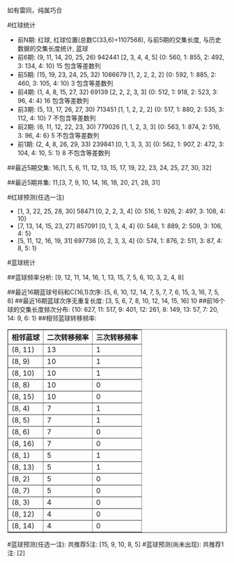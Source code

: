 <!-- 
.. title: 双色球2017006期(2017-01-12)数据分析报告
.. slug: slott-2017006-2017-01-12-report
.. date: 2017-01-13 08:00:00 UTC+08:00
.. tags: Lottery
.. link: 
.. description: 
.. type: text
-->

如有雷同，纯属巧合

<!-- TEASER_END-->

#红球统计

- 前N期: 红球, 红球位置(总数C(33,6)=1107568), 与前5期的交集长度, 与历史数据的交集长度统计, 蓝球
- 前6期: (9, 11, 14, 20, 25, 26) 942441 [2, 3, 4, 4, 5] {0: 560, 1: 855, 2: 492, 3: 134, 4: 10} 15 包含等差数列
- 前5期: (15, 19, 23, 24, 25, 32) 1086679 [1, 2, 2, 2, 2] {0: 592, 1: 885, 2: 460, 3: 105, 4: 10} 3 包含等差数列
- 前4期: (1, 4, 8, 15, 27, 32) 69139 [2, 2, 2, 3, 3] {0: 512, 1: 918, 2: 523, 3: 96, 4: 4} 16 包含等差数列
- 前3期: (5, 13, 17, 26, 27, 30) 713451 [1, 1, 2, 2, 2] {0: 517, 1: 880, 2: 535, 3: 112, 4: 10} 7 不包含等差数列
- 前2期: (6, 11, 12, 22, 23, 30) 779026 [1, 1, 2, 3, 3] {0: 563, 1: 874, 2: 516, 3: 96, 4: 6} 5 不包含等差数列
- 前1期: (2, 4, 8, 26, 29, 33) 239841 [0, 1, 3, 3, 3] {0: 562, 1: 907, 2: 472, 3: 104, 4: 10, 5: 1} 8 不包含等差数列

##最近5期交集:
16,[1, 5, 6, 11, 12, 13, 15, 17, 19, 22, 23, 24, 25, 27, 30, 32]

##最近5期并集:
11,[3, 7, 9, 10, 14, 16, 18, 20, 21, 28, 31]

#红球预测(任选一注)

- [1, 3, 22, 25, 28, 30] 58471 [0, 2, 2, 3, 4] {0: 516, 1: 926, 2: 497, 3: 108, 4: 10}
- [7, 13, 14, 15, 23, 27] 857091 [0, 1, 3, 4, 4] {0: 548, 1: 889, 2: 509, 3: 106, 4: 5}
- [5, 11, 12, 16, 19, 31] 697736 [0, 2, 3, 3, 4] {0: 574, 1: 876, 2: 511, 3: 87, 4: 8, 5: 1}

#蓝球统计

##蓝球频率分析:
[9, 12, 11, 14, 16, 1, 13, 15, 7, 5, 6, 10, 3, 2, 4, 8]

##最近16期蓝球号码和C(16,1)次序:
 [5, 6, 10, 12, 14, 7, 5, 7, 7, 6, 15, 3, 16, 7, 5, 8]
##最近16期蓝球次序无重复长度:
 [3, 5, 6, 7, 8, 10, 12, 14, 15, 16] 10
##前16个球的交集长度频次分布:
{10: 627, 11: 517, 9: 401, 12: 261, 8: 149, 13: 57, 7: 20, 14: 9, 6: 1}
##相邻蓝球转移频率:
 <table border="1" class="table table-striped dataframe">
  <thead>
    <tr style="text-align: right;">
      <th>相邻蓝球</th>
      <th>二次转移频率</th>
      <th>三次转移频率</th>
    </tr>
  </thead>
  <tbody>
    <tr>
      <td>(8, 11)</td>
      <td>13</td>
      <td>1</td>
    </tr>
    <tr>
      <td>(8, 9)</td>
      <td>10</td>
      <td>1</td>
    </tr>
    <tr>
      <td>(8, 10)</td>
      <td>10</td>
      <td>1</td>
    </tr>
    <tr>
      <td>(8, 8)</td>
      <td>10</td>
      <td>0</td>
    </tr>
    <tr>
      <td>(8, 15)</td>
      <td>10</td>
      <td>0</td>
    </tr>
    <tr>
      <td>(8, 4)</td>
      <td>7</td>
      <td>1</td>
    </tr>
    <tr>
      <td>(8, 5)</td>
      <td>7</td>
      <td>1</td>
    </tr>
    <tr>
      <td>(8, 6)</td>
      <td>7</td>
      <td>0</td>
    </tr>
    <tr>
      <td>(8, 16)</td>
      <td>7</td>
      <td>0</td>
    </tr>
    <tr>
      <td>(8, 1)</td>
      <td>5</td>
      <td>1</td>
    </tr>
    <tr>
      <td>(8, 13)</td>
      <td>5</td>
      <td>1</td>
    </tr>
    <tr>
      <td>(8, 2)</td>
      <td>5</td>
      <td>0</td>
    </tr>
    <tr>
      <td>(8, 7)</td>
      <td>5</td>
      <td>0</td>
    </tr>
    <tr>
      <td>(8, 3)</td>
      <td>4</td>
      <td>0</td>
    </tr>
    <tr>
      <td>(8, 12)</td>
      <td>4</td>
      <td>0</td>
    </tr>
    <tr>
      <td>(8, 14)</td>
      <td>4</td>
      <td>0</td>
    </tr>
  </tbody>
</table>
#蓝球预测(任选一注):
共推荐5注: [15, 9, 10, 8, 5]
#蓝球预测(尚未出现):
共推荐1注: [2]

